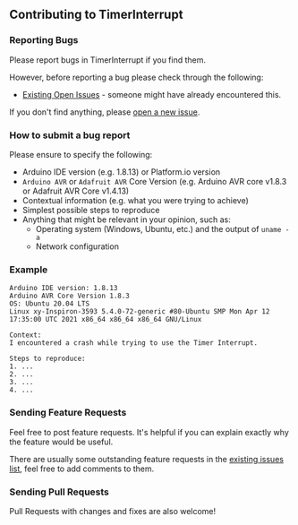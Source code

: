 ## Contributing to TimerInterrupt

### Reporting Bugs

Please report bugs in TimerInterrupt if you find them.

However, before reporting a bug please check through the following:

* [Existing Open Issues](https://github.com/khoih-prog/TimerInterrupt/issues) - someone might have already encountered this.

If you don't find anything, please [open a new issue](https://github.com/khoih-prog/TimerInterrupt/issues/new).

### How to submit a bug report

Please ensure to specify the following:

* Arduino IDE version (e.g. 1.8.13) or Platform.io version
* `Arduino AVR` or `Adafruit AVR` Core Version (e.g. Arduino AVR core v1.8.3 or Adafruit AVR Core v1.4.13)
* Contextual information (e.g. what you were trying to achieve)
* Simplest possible steps to reproduce
* Anything that might be relevant in your opinion, such as:
  * Operating system (Windows, Ubuntu, etc.) and the output of `uname -a`
  * Network configuration


### Example

```
Arduino IDE version: 1.8.13
Arduino AVR Core Version 1.8.3
OS: Ubuntu 20.04 LTS
Linux xy-Inspiron-3593 5.4.0-72-generic #80-Ubuntu SMP Mon Apr 12 17:35:00 UTC 2021 x86_64 x86_64 x86_64 GNU/Linux

Context:
I encountered a crash while trying to use the Timer Interrupt.

Steps to reproduce:
1. ...
2. ...
3. ...
4. ...
```
### Sending Feature Requests

Feel free to post feature requests. It's helpful if you can explain exactly why the feature would be useful.

There are usually some outstanding feature requests in the [existing issues list](https://github.com/khoih-prog/TimerInterrupt/issues?q=is%3Aopen+is%3Aissue+label%3Aenhancement), feel free to add comments to them.

### Sending Pull Requests

Pull Requests with changes and fixes are also welcome!
